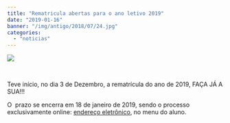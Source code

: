 ```yaml
---
title: "Rematricula abertas para o ano letivo 2019"
date: "2019-01-16"
banner: "/img/antigo/2018/07/24.jpg"
categories: 
  - "noticias"
---
```


![](/img/antigo/2018/07/24.jpg)

 

Teve início, no dia 3 de Dezembro, a rematrícula do ano de 2019, FAÇA JÁ A SUA!!!

O  prazo se encerra em 18 de janeiro de 2019, sendo o processo exclusivamente online: [endereço eletrônico](http://www.daa.uem.br/), no menu do aluno.

